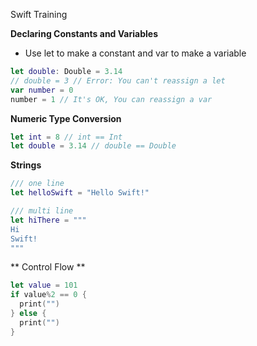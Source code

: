 Swift Training

**Declaring Constants and Variables**
 - Use let to make a constant and var to make a variable
```swift
let double: Double = 3.14
// double = 3 // Error: You can't reassign a let
var number = 0
number = 1 // It's OK, You can reassign a var
```

**Numeric Type Conversion**
```swift
let int = 8 // int == Int
let double = 3.14 // double == Double
```
**Strings**
```swift
/// one line
let helloSwift = "Hello Swift!"
```
``` swift
/// multi line
let hiThere = """
Hi
Swift!
"""
```
** Control Flow **
```swift
let value = 101
if value%2 == 0 {
  print("")
} else {
  print("")
}
```
